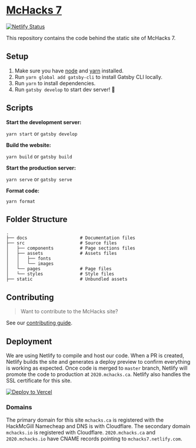 # [McHacks 7](https://2020.mchacks.ca)

[![Netlify Status](https://api.netlify.com/api/v1/badges/29fc0619-7608-47de-8105-727d647ba4aa/deploy-status)](https://app.netlify.com/sites/mchacks7/deploys)

This repository contains the code behind the static site of McHacks 7.

## Setup

1. Make sure you have [node](https://nodejs.org/en/) and [yarn](https://yarnpkg.com/lang/en/) installed.
2. Run `yarn global add gatsby-cli` to install Gatsby CLI locally.
3. Run `yarn` to install dependencies.
4. Run `gatsby develop` to start dev server! 🚀

## Scripts

**Start the development server:**

`yarn start` or `gatsby develop`

**Build the website:**

`yarn build` or `gatsby build`

**Start the production server:**

`yarn serve` or `gatsby serve`

**Format code:**

`yarn format`

## Folder Structure

    .
    ├── docs                    # Documentation files
    ├── src                     # Source files
    │   ├── components          # Page sections files
    │   ├── assets              # Assets files
    │   │   ├── fonts
    │   │   └── images
    │   └── pages               # Page files
    │   └── styles              # Style files
    ├── static                  # Unbundled assets

## Contributing

> Want to contribute to the McHacks site?

See our [contributing guide](https://github.com/hackmcgill/mchacks7/blob/develop/docs/CONTRIBUTING.md).

## Deployment

We are using Netlify to compile and host our code. When a PR is created, Netlify builds the site and generates a deploy preview to confirm everything is working as expected. Once code is merged to `master` branch, Netlify will promote the code to production at `2020.mchacks.ca`. Netlify also handles the SSL certificate for this site.

[![Deploy to Vercel](https://vercel.com/button)](/import/project?template=https://github.com/hackmcgill/mchacks7)

### Domains

The primary domain for this site `mchacks.ca` is registered with the HackMcGill Namecheap and DNS is with Cloudflare. The secondary domain `mchacks.io` is registered with Cloudflare. `2020.mchacks.ca` and `2020.mchacks.io` have CNAME records pointing to `mchacks7.netlify.com`.
